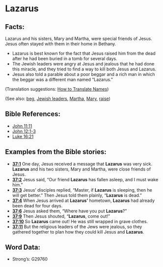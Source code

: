 # Lazarus

## Facts:

Lazarus and his sisters, Mary and Martha, were special friends of Jesus. Jesus often stayed with them in their home in Bethany.

* Lazarus is best known for the fact that Jesus raised him from the dead after he had been buried in a tomb for several days.
* The Jewish leaders were angry at Jesus and jealous that he had done this miracle, and they tried to find a way to kill both Jesus and Lazarus.
* Jesus also told a parable about a poor beggar and a rich man in which the beggar was a different man named “Lazarus.”

(Translation suggestions: [How to Translate Names](rc://en/ta/man/translate/translate-names))

(See also: [beg](../other/beg.md), [Jewish leaders](../other/jewishleaders.md), [Martha](../names/martha.md), [Mary](../names/mary.md), [raise](../other/raise.md))

## Bible References:

* [John 11:11](rc://en/tn/help/jhn/11/11)
* [John 12:1-3](rc://en/tn/help/jhn/12/01)
* [Luke 16:21](rc://en/tn/help/luk/16/21)

## Examples from the Bible stories:

* __[37:1](rc://en/tn/help/obs/37/01)__ One day, Jesus received a message that __Lazarus__ was very sick. __Lazarus__ and his two sisters, Mary and Martha, were close friends of Jesus.
* __[37:2](rc://en/tn/help/obs/37/02)__ Jesus said, “Our friend __Lazarus__ has fallen asleep, and I must wake him.”
* __[37:3](rc://en/tn/help/obs/37/03)__ Jesus’ disciples replied, “Master, if __Lazarus__ is sleeping, then he will get better.” Then Jesus told them plainly, “__Lazarus__ is dead.”
* __[37:4](rc://en/tn/help/obs/37/04)__ When Jesus arrived at __Lazarus’__ hometown, __Lazarus__ had already been dead for four days.
* __[37:6](rc://en/tn/help/obs/37/06)__ Jesus asked them, “Where have you put __Lazarus__?”
* __[37:9](rc://en/tn/help/obs/37/09)__ Then Jesus shouted, “__Lazarus__, come out!”
* __[37:10](rc://en/tn/help/obs/37/10)__ So __Lazarus__ came out! He was still wrapped in grave clothes.
* __[37:11](rc://en/tn/help/obs/37/11)__ But the religious leaders of the Jews were jealous, so they gathered together to plan how they could kill Jesus and __Lazarus__.

## Word Data:

* Strong’s: G29760
